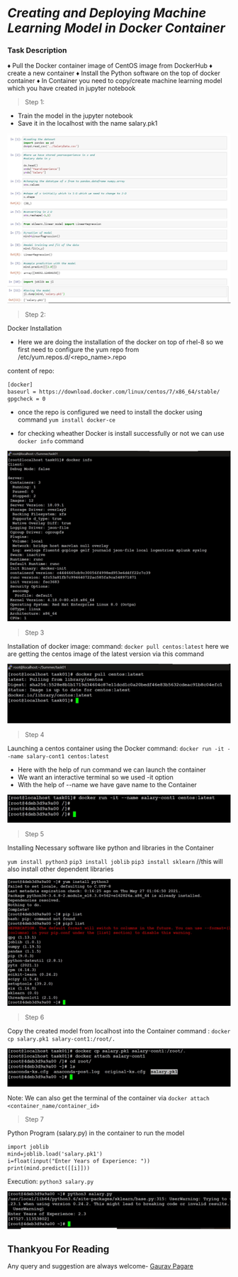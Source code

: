 # *Creating and Deploying Machine Learning Model in Docker Container*

 ### Task Description

♦ Pull the Docker container image of CentOS image from DockerHub
♦ create a new container
♦ Install the Python software on the top of docker container
♦ In Container you need to copy/create machine learning model which you  have created in jupyter notebook


> Step 1:

* Train the model in the jupyter notebook
* Save it in the localhost with the name salary.pk1

![model-training](ScreenShots/model-training.jpg)

> Step 2:

Docker Installation
* Here we are doing the installation of the docker on top of rhel-8 so we first need to configure the yum repo from /etc/yum.repos.d/<repo_name>.repo

content of repo:
```
[docker]
baseurl = https://download.docker.com/linux/centos/7/x86_64/stable/
gpgcheck = 0
```

* once the repo is configured we need to install the docker using command
`yum install docker-ce`

* for checking wheather Docker is install successfully or not we can use `docker info` command

![docker-info](ScreenShots/docker-info.jpg)

> Step 3

Installation of docker image:
 command: `docker pull centos:latest`
 here we are getting the centos image of the latest version via this command

 ![docker-pull](ScreenShots/docker-pull.jpg)

 > Step 4

 Launching a centos container using the Docker
 command:
 `docker run -it --name salary-cont1 centos:latest`
* Here with the help of run command we can launch the container
* We want an interactive terminal so we used -it option
* With the help of --name we have gave name to the Container

![docker-run](ScreenShots/docker-run.jpg)

> Step 5

Installing Necessary software like python and libraries in the Container

`yum install python3`
`pip3 install joblib`
`pip3 install sklearn` //this will also install other dependent libraries

![docker-sw](ScreenShots/docker-sw.jpg)

> Step 6

Copy the created model from localhost into the Container
command : `docker cp salary.pk1 salary-cont1:/root/.`


![docker-cp](ScreenShots/docker-cp.jpg)

Note: We can also get the terminal of the container via `docker attach <container_name/container_id>`

> Step 7

Python Program (salary.py) in the container to run the model
```
import joblib
mind=joblib.load('salary.pk1')
i=float(input("Enter Years of Experience: "))
print(mind.predict([[i]]))
```
Execution:
`python3 salary.py`

![Execution](ScreenShots/execution.jpg)

## Thankyou For Reading
Any query and suggestion are always welcome- [Gaurav Pagare](https://www.linkedin.com/in/gaurav-pagare-8b721a193/)
